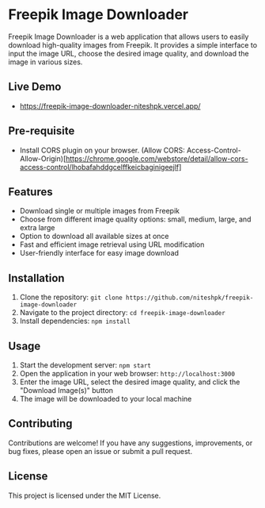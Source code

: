 # Freepik Image Downloader

Freepik Image Downloader is a web application that allows users to easily download high-quality images from Freepik. It provides a simple interface to input the image URL, choose the desired image quality, and download the image in various sizes.

## Live Demo

- https://freepik-image-downloader-niteshpk.vercel.app/

## Pre-requisite

- Install CORS plugin on your browser. (Allow CORS: Access-Control-Allow-Origin)[https://chrome.google.com/webstore/detail/allow-cors-access-control/lhobafahddgcelffkeicbaginigeejlf]

## Features

- Download single or multiple images from Freepik
- Choose from different image quality options: small, medium, large, and extra large
- Option to download all available sizes at once
- Fast and efficient image retrieval using URL modification
- User-friendly interface for easy image download

## Installation

1. Clone the repository: `git clone https://github.com/niteshpk/freepik-image-downloader`
2. Navigate to the project directory: `cd freepik-image-downloader`
3. Install dependencies: `npm install`

## Usage

1. Start the development server: `npm start`
2. Open the application in your web browser: `http://localhost:3000`
3. Enter the image URL, select the desired image quality, and click the "Download Image(s)" button
4. The image will be downloaded to your local machine

## Contributing

Contributions are welcome! If you have any suggestions, improvements, or bug fixes, please open an issue or submit a pull request.

## License

This project is licensed under the MIT License.
